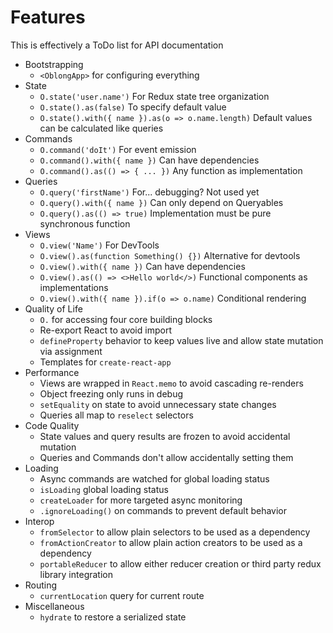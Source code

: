 # Features

This is effectively a ToDo list for API documentation

- Bootstrapping
  - `<OblongApp>` for configuring everything
- State
  - `O.state('user.name')` For Redux state tree organization
  - `O.state().as(false)` To specify default value
  - `O.state().with({ name }).as(o => o.name.length)` Default values can be calculated like queries
- Commands
  - `O.command('doIt')` For event emission
  - `O.command().with({ name })` Can have dependencies
  - `O.command().as(() => { ... })` Any function as implementation
- Queries
  - `O.query('firstName')` For... debugging? Not used yet
  - `O.query().with({ name })` Can only depend on Queryables
  - `O.query().as(() => true)` Implementation must be pure synchronous function
- Views
  - `O.view('Name')` For DevTools
  - `O.view().as(function Something() {})` Alternative for devtools
  - `O.view().with({ name })` Can have dependencies
  - `O.view().as(() => <>Hello world</>)` Functional components as implementations
  - `O.view().with({ name }).if(o => o.name)` Conditional rendering
- Quality of Life
  - `O.` for accessing four core building blocks
  - Re-export React to avoid import
  - `defineProperty` behavior to keep values live and allow state mutation via assignment
  - Templates for `create-react-app`
- Performance
  - Views are wrapped in `React.memo` to avoid cascading re-renders
  - Object freezing only runs in debug
  - `setEquality` on state to avoid unnecessary state changes
  - Queries all map to `reselect` selectors
- Code Quality
  - State values and query results are frozen to avoid accidental mutation
  - Queries and Commands don't allow accidentally setting them
- Loading
  - Async commands are watched for global loading status
  - `isLoading` global loading status
  - `createLoader` for more targeted async monitoring
  - `.ignoreLoading()` on commands to prevent default behavior
- Interop
  - `fromSelector` to allow plain selectors to be used as a dependency
  - `fromActionCreator` to allow plain action creators to be used as a dependency
  - `portableReducer` to allow either reducer creation or third party redux library integration
- Routing
  - `currentLocation` query for current route
- Miscellaneous
  - `hydrate` to restore a serialized state
